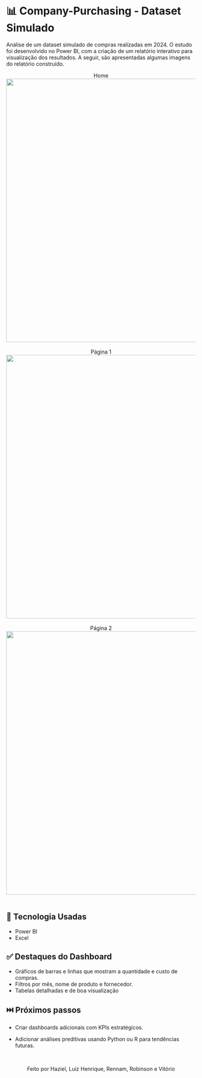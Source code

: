 # 📊 Company-Purchasing - Dataset Simulado
Análise de um dataset simulado de compras realizadas em 2024. O estudo foi desenvolvido no Power BI, com a criação de um relatório interativo para visualização dos resultados. A seguir, são apresentadas algumas imagens do relatório construído.

<div align="center">
  Home
</div>
<div align="center">
<img src="https://github.com/user-attachments/assets/c935ad12-6496-41c0-8ca8-50f60e23ea93" width="700px" />
</div>

<br>

<div align="center">
 Página 1
</div>

<div align="center">
<img src="https://github.com/user-attachments/assets/b3b9a3dc-783d-4c86-baec-5271a4718c37" width="700px" />
</div>

<br>

<div align="center">
 Página 2
</div>

<div align="center">
<img src="https://github.com/user-attachments/assets/48dcd95c-9932-45ea-8b2e-68a29140fb3c" width="700px" />
</div>

<br>

## 🚀 Tecnologia Usadas

<ul>
  <li>Power BI</li>
  <li>Excel</li>
</ul>

## ✅ Destaques do Dashboard
- Gráficos de barras e linhas que mostram a quantidade e custo de compras.  
- Filtros por mês, nome de produto e fornecedor.  
- Tabelas detalhadas e de boa visualização

## ⏭️ Próximos passos 
- Criar dashboards adicionais com KPIs estratégicos.  
- Adicionar análises preditivas usando Python ou R para tendências futuras.

  <br>

<p align="center">
  Feito por Haziel, Luiz Henrique, Rennam, Robinson e Vitório
</p>
